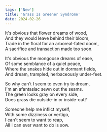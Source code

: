 ```yaml
---
tags: ['New']
title: 'Grass Is Greener Syndrome'
date: 2024-02-26
---
```


It's obvious that flower dreams of wood,  
And they would leave behind their bloom,  
Trade in the floral for an arboreal-fated doom,  
A sacrifice and transaction made too soon.

It's obvious the mongoose dreams of ease,  
Of some semblance of a quiet peace,  
Where the snakes hide out in dormant fields,  
And dream, trampled, herbaceously under-feet.

So why can't I seem to even try to dream,  
I'm an afantasiac sewn out the seams.  
The green looks gray on every side,  
Does grass die outside-in or inside-out?

Someone help me inflict myself,  
With some dizziness or vertigo,  
I can't seem to want to reap,  
All I can ever want to do is sow.  
